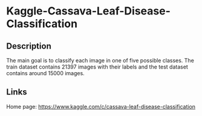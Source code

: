 # Kaggle-Cassava-Leaf-Disease-Classification

## Description
The main goal is to classify each image in one of five possible classes. The train dataset contains 21397 images with their labels and the test dataset contains around 15000 images.

## Links

Home page: https://www.kaggle.com/c/cassava-leaf-disease-classification

